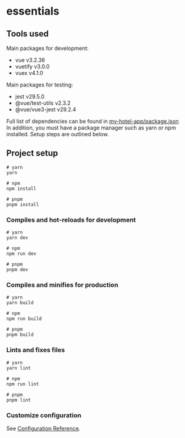 # essentials

## Tools used

Main packages for development:
- vue v3.2.36
- vuetify v3.0.0
- vuex v4.1.0

Main packages for testing:
- jest v29.5.0
- @vue/test-utils v2.3.2
- @vue/vue3-jest v29.2.4

Full list of dependencies can be found in [my-hotel-app/package.json](package.json)  
In addition, you must have a package manager such as yarn or npm installed. Setup steps are outlined below.

## Project setup

```
# yarn
yarn

# npm
npm install

# pnpm
pnpm install
```

### Compiles and hot-reloads for development

```
# yarn
yarn dev

# npm
npm run dev

# pnpm
pnpm dev
```

### Compiles and minifies for production

```
# yarn
yarn build

# npm
npm run build

# pnpm
pnpm build
```

### Lints and fixes files

```
# yarn
yarn lint

# npm
npm run lint

# pnpm
pnpm lint
```

### Customize configuration

See [Configuration Reference](https://vitejs.dev/config/).
